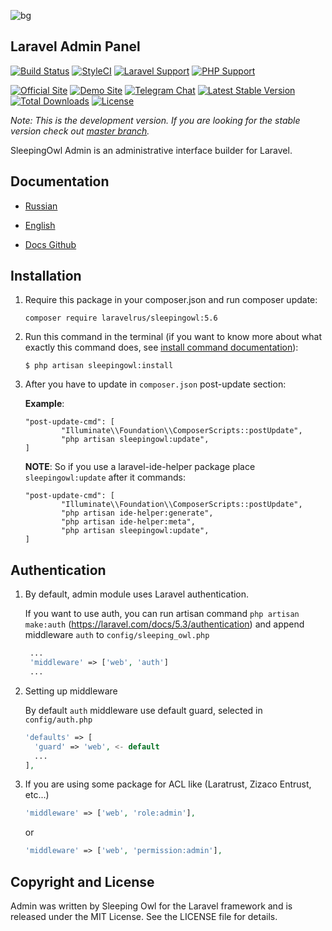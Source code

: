 ![bg](https://image.ibb.co/m7Bx0F/12.png)

## Laravel Admin Panel

[![Build Status](https://travis-ci.org/LaravelRUS/SleepingOwlAdmin.svg?branch=master)](https://travis-ci.org/LaravelRUS/SleepingOwlAdmin)
[![StyleCI](https://styleci.io/repos/52141393/shield?branch=master)](https://styleci.io/repos/52141393)
[![Laravel Support](https://img.shields.io/badge/Laravel-5.5--5.6-brightgreen.svg)]()
[![PHP Support](https://img.shields.io/badge/PHP-7.x-brightgreen.svg)]()

[![Official Site](https://img.shields.io/badge/official-site-blue.svg)](https://sleepingowl.ru)
[![Demo Site](https://img.shields.io/badge/demo-site-blue.svg)](https://demo.sleepingowl.ru)
[![Telegram Chat](https://img.shields.io/badge/telegram-chat-blue.svg)](https://t.me/prtcls)
[![Latest Stable Version](https://poser.pugx.org/laravelrus/sleepingowl/v/stable)](https://packagist.org/packages/laravelrus/sleepingowl)
[![Total Downloads](https://poser.pugx.org/laravelrus/sleepingowl/downloads)](https://packagist.org/packages/laravelrus/sleepingowl)
[![License](https://poser.pugx.org/laravelrus/sleepingowl/license)](https://packagist.org/packages/laravelrus/sleepingowl)

*Note: This is the development version. If you are looking for the stable version check out [master branch](https://github.com/LaravelRUS/SleepingOwlAdmin).*

SleepingOwl Admin is an administrative interface builder for Laravel.


## Documentation

* [Russian](http://sleepingowladmin.ru/docs)
* [English](http://en.sleepingowladmin.ru/docs)


* [Docs Github](https://github.com/SleepingOwlAdmin/docs)


## Installation

 1. Require this package in your composer.json and run composer update:

  	`composer require laravelrus/sleepingowl:5.6`
    

 2. Run this command in the terminal (if you want to know more about what exactly this command does, see [install command documentation](https://en.sleepingowladmin.ru/docs/installation)):

    ```
    $ php artisan sleepingowl:install
    ```
 3. After you have to update in `composer.json` post-update section:
    
    __Example__:
    ```
	"post-update-cmd": [
            "Illuminate\\Foundation\\ComposerScripts::postUpdate",
            "php artisan sleepingowl:update",
    ]
    ```
    __NOTE__: So if you use a laravel-ide-helper package place `sleepingowl:update` after it commands:
    ```
	"post-update-cmd": [
            "Illuminate\\Foundation\\ComposerScripts::postUpdate",
            "php artisan ide-helper:generate",
            "php artisan ide-helper:meta",
            "php artisan sleepingowl:update",
    ]
    ```
    

## Authentication
   
1. By default, admin module uses Laravel authentication.

   If you want to use auth, you can run artisan command `php artisan make:auth` (https://laravel.com/docs/5.3/authentication) 
and append middleware `auth` to `config/sleeping_owl.php` 

   ```php
    ...
    'middleware' => ['web', 'auth']
    ...
    ```


2. Setting up middleware

   By default `auth` middleware use default guard, selected in `config/auth.php`
  
    ```php
    'defaults' => [
      'guard' => 'web', <- default
      ...
    ],
    ```
  
  3. If you are using some package for ACL like (Laratrust, Zizaco Entrust, etc...)
  
      ```php
      'middleware' => ['web', 'role:admin'],
      ```
      or
      ```php
      'middleware' => ['web', 'permission:admin'],
      ```

## Copyright and License

Admin was written by Sleeping Owl for the Laravel framework and is released under the MIT License. 
See the LICENSE file for details.
